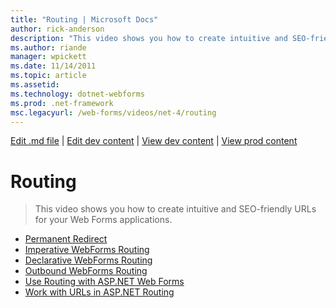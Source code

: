 ```yaml
---
title: "Routing | Microsoft Docs"
author: rick-anderson
description: "This video shows you how to create intuitive and SEO-friendly URLs for your Web Forms applications."
ms.author: riande
manager: wpickett
ms.date: 11/14/2011
ms.topic: article
ms.assetid: 
ms.technology: dotnet-webforms
ms.prod: .net-framework
msc.legacyurl: /web-forms/videos/net-4/routing
---
```

[Edit .md file](C:\Projects\msc\dev\Msc.Www\Web.ASP\App_Data\github\web-forms\videos\net-4\index.md) | [Edit dev content](http://www.aspdev.net/umbraco#/content/content/edit/35812) | [View dev content](http://docs.aspdev.net/tutorials/web-forms/videos/net-4/routing/index.html) | [View prod content](http://www.asp.net/web-forms/videos/net-4/routing)

Routing
====================
> This video shows you how to create intuitive and SEO-friendly URLs for your Web Forms applications.


- [Permanent Redirect](aspnet-4-quick-hit-permanent-redirect.md)
- [Imperative WebForms Routing](aspnet-4-quick-hit-imperative-webforms-routing.md)
- [Declarative WebForms Routing](aspnet-4-quick-hit-declarative-webforms-routing.md)
- [Outbound WebForms Routing](aspnet-4-quick-hit-outbound-webforms-routing.md)
- [Use Routing with ASP.NET Web Forms](how-do-i-use-routing-with-aspnet-web-forms.md)
- [Work with URLs in ASP.NET Routing](how-do-i-work-with-urls-in-aspnet-routing.md)